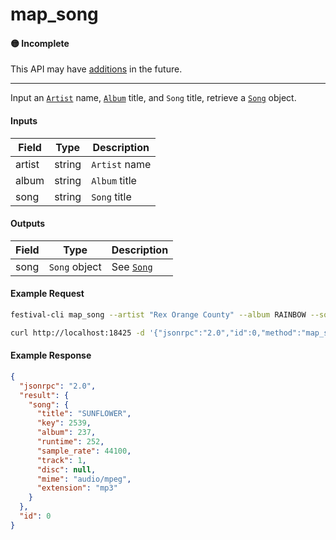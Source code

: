 # map_song

#### 🟡 Incomplete
This API may have [additions](/api-stability/marker.md) in the future.

---
Input an [`Artist`](/common-objects/artist.md) name, [`Album`](/common-objects/album.md) title, and `Song` title, retrieve a [`Song`](/common-objects/song.md) object.

#### Inputs

| Field  | Type   | Description |
|--------|--------|-------------|
| artist | string | `Artist` name
| album  | string | `Album` title
| song   | string | `Song` title

#### Outputs

| Field | Type          | Description |
|-------|---------------|-------------|
| song  | `Song` object | See [`Song`](/common-objects/song.md)

#### Example Request
```bash
festival-cli map_song --artist "Rex Orange County" --album RAINBOW --song SUNFLOWER
```
```bash
curl http://localhost:18425 -d '{"jsonrpc":"2.0","id":0,"method":"map_song","params":{"artist":"Rex Orange County","album":"RAINBOW","song":"SUNFLOWER"}}'
```

#### Example Response
```json
{
  "jsonrpc": "2.0",
  "result": {
    "song": {
      "title": "SUNFLOWER",
      "key": 2539,
      "album": 237,
      "runtime": 252,
      "sample_rate": 44100,
      "track": 1,
      "disc": null,
      "mime": "audio/mpeg",
      "extension": "mp3"
    }
  },
  "id": 0
}
```
